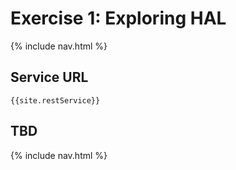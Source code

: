 # Exercise 1: Exploring HAL
{% include nav.html %}

## Service URL
`{{site.restService}}`

## TBD

{% include nav.html %}
